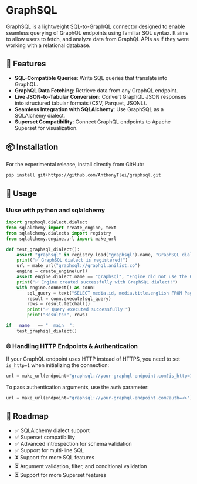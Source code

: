 # GraphSQL

GraphSQL is a lightweight SQL-to-GraphQL connector designed to enable seamless querying of GraphQL endpoints using familiar SQL syntax. It aims to allow users to fetch, and analyze data from GraphQL APIs as if they were working with a relational database.

## 🚀 Features

- **SQL-Compatible Queries**: Write SQL queries that translate into GraphQL.
- **GraphQL Data Fetching**: Retrieve data from any GraphQL endpoint.
- **Live JSON-to-Tabular Conversion**: Convert GraphQL JSON responses into structured tabular formats (CSV, Parquet, JSONL).
- **Seamless Integration with SQLAlchemy**: Use GraphSQL as a SQLAlchemy dialect.
- **Superset Compatibility**: Connect GraphQL endpoints to Apache Superset for visualization.

## 📦 Installation

For the experimental release, install directly from GitHub:

```sh
pip install git+https://github.com/AnthonyTlei/graphsql.git
```

## 🔧 Usage

### Uuse with python and sqlalchemy

```python
import graphsql.dialect.dialect
from sqlalchemy import create_engine, text
from sqlalchemy.dialects import registry
from sqlalchemy.engine.url import make_url

def test_graphsql_dialect():
    assert "graphsql" in registry.load("graphsql").name, "GraphSQL dialect is not registered!"
    print("✅ GraphSQL dialect is registered!")
    url = make_url("graphsql://graphql.anilist.co")
    engine = create_engine(url)
    assert engine.dialect.name == "graphsql", "Engine did not use the GraphSQL dialect!"
    print("✅ Engine created successfully with GraphSQL dialect!")
    with engine.connect() as conn:
        sql_query = text("SELECT media.id, media.title.english FROM Page")
        result = conn.execute(sql_query)
        rows = result.fetchall()
        print("✅ Query executed successfully!")
        print("Results:", rows)

if __name__ == "__main__":
    test_graphsql_dialect()
```

### 🌐 Handling HTTP Endpoints & Authentication

If your GraphQL endpoint uses HTTP instead of HTTPS, you need to set `is_http=1` when initializing the connection:

```python
url = make_url(endpoint="graphsql://your-graphql-endpoint.com?is_http=1")
```

To pass authentication arguments, use the `auth` parameter:

```python
url = make_url(endpoint="graphsql://your-graphql-endpoint.com?auth=<>")
```

## 🎯 Roadmap

- ✅ SQLAlchemy dialect support
- ✅ Superset compatibility
- ✅ Advanced introspection for schema validation
- ✅ Support for multi-line SQL
- ⏳ Support for more SQL features
- ⏳ Argument validation, filter, and conditional validation
- ⏳ Support for more Superset features
